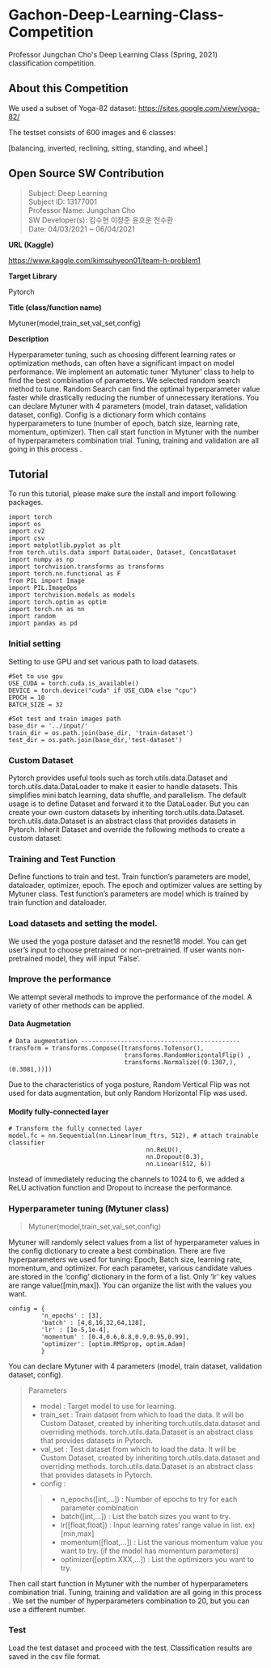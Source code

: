 # Gachon-Deep-Learning-Class-Competition
Professor Jungchan Cho's Deep Learning Class (Spring, 2021) classification competition.


## About this Competition
We used a subset of Yoga-82 dataset: https://sites.google.com/view/yoga-82/

The testset consists of 600 images and 6 classes:

[balancing, inverted, reclining, sitting, standing, and wheel.]

## Open Source SW Contribution
> Subject: Deep Learning  
> Subject ID: 13177001  
> Professor Name: Jungchan Cho  
> SW Developer(s): 김수현 이정준 윤호운 전수환  
> Date: 04/03/2021 ~ 06/04/2021  

**URL (Kaggle)**

https://www.kaggle.com/kimsuhyeon01/team-h-problem1  


**Target Library**  

Pytorch  


**Title (class/function name)**

Mytuner(model,train_set,val_set,config)

**Description**

Hyperparameter tuning, such as choosing different learning rates or optimization methods, can often have a significant impact on model performance. We implement an automatic tuner ‘Mytuner’ class to help to find the best combination of parameters. We selected random search method to tune. Random Search can find the optimal hyperparameter value faster while drastically reducing the number of unnecessary iterations. You can declare Mytuner with 4 parameters (model, train dataset, validation dataset, config). Config is a dictionary form which contains hyperparameters to tune (number of epoch, batch size, learning rate, momentum, optimizer). Then call start function in Mytuner with the number of hyperparameters combination trial. Tuning, training and validation are all going in this process .


## Tutorial


To run this tutorial, please make sure the install and import following packages.
```
import torch
import os
import cv2
import csv
import matplotlib.pyplot as plt
from torch.utils.data import DataLoader, Dataset, ConcatDataset
import numpy as np
import torchvision.transforms as transforms
import torch.nn.functional as F
from PIL import Image
import PIL.ImageOps
import torchvision.models as models
import torch.optim as optim
import torch.nn as nn
import random
import pandas as pd
```

### Initial setting
Setting to use GPU and set various path to load datasets.

```
#Set to use gpu
USE_CUDA = torch.cuda.is_available()
DEVICE = torch.device("cuda" if USE_CUDA else "cpu")
EPOCH = 10
BATCH_SIZE = 32

#Set test and train images path
base_dir = '../input/'
train_dir = os.path.join(base_dir, 'train-dataset')
test_dir = os.path.join(base_dir,'test-dataset')
```
### Custom Dataset
Pytorch provides useful tools such as torch.utils.data.Dataset and torch.utils.data.DataLoader to make it easier to handle datasets.  This simplifies mini batch learning, data shuffle, and parallelism. The default usage is to define Dataset and forward it to the DataLoader. But you can create your own custom datasets by inheriting torch.utils.data.Dataset. torch.utils.data.Dataset is an abstract class that provides datasets in Pytorch. Inherit Dataset and override the following methods to create a custom dataset:


### Training and Test Function
Define functions to train and test. Train function’s parameters are model, dataloader, optimizer, epoch. The epoch and optimizer values are setting by Mytuner class. Test function’s parameters are model which is trained by train function and dataloader. 
  

### Load datasets and setting the model.
We used the yoga posture dataset and the resnet18 model. You can get user’s input to choose pretrained or non-pretrained. If user wants non-pretrained model, they will input ‘False’.  
  

### Improve the performance
We attempt several methods to improve the performance of the model. A variety of other methods can be applied.
  
  
#### Data Augmetation
```
# Data augmentation --------------------------------------------
transform = transforms.Compose([transforms.ToTensor(),  
                                transforms.RandomHorizontalFlip() ,
                                transforms.Normalize((0.1307,), (0.3081,))])
````

Due to the characteristics of yoga posture, Random Vertical Flip was not used for data augmentation, but only Random Horizontal Flip was used.

#### Modify fully-connected layer
```
# Transform the fully connected layer
model.fc = nn.Sequential(nn.Linear(num_ftrs, 512), # attach trainable classifier
                                      nn.ReLU(),
                                      nn.Dropout(0.3),
                                      nn.Linear(512, 6)) 

```
Instead of immediately reducing the channels to 1024 to 6, we added a ReLU activation function and Dropout to increase the performance.  

### Hyperparameter tuning (Mytuner class)  
> Mytuner(model,train_set,val_set,config)    

  Mytuner will randomly select values from a list of hyperparameter values in the config dictionary to create a best combination. There are five hyperparameters we used for tuning: Epoch, Batch size, learning rate, momentum, and optimizer.    For each parameter, various candidate values are stored in the ‘config’ dictionary in the form of a list. Only ‘lr’ key values are range value([min,max]). You can organize the list with the values you want. 

``` # Make the elements to be tuned into a dictionary form.
config = { 
         'n_epochs' : [3], 
         'batch' : [4,8,16,32,64,128],
         'lr' : [1e-5,1e-4], 
         'momentum' : [0.4,0.6,0.8,0.9,0.95,0.99],
         'optimizer': [optim.RMSprop, optim.Adam]
         }
```

  
You can declare Mytuner with 4 parameters (model, train dataset, validation dataset, config).  
  
>  Parameters
> *	model : Target model to use for learning.
> *	train_set  : Train dataset from which to load the data. It will be Custom Dataset, created by inheriting torch.utils.data.dataset and overriding methods. torch.utils.data.Dataset is an abstract class that provides datasets in Pytorch.
> *	val_set : Test dataset from which to load the data. It will be Custom Dataset, created by inheriting torch.utils.data.dataset and overriding methods. torch.utils.data.Dataset is an abstract class that provides datasets in Pytorch.
> *	config : 
>> +	n_epochs([int,…]) : Number of epochs to try for each parameter combination
>> +	batch([int,…]) : List the batch sizes you want to try.
>> +	lr([float,float]) : Input learning rates’ range value in list. ex) [min,max]
>> +	momentum([float,…]) : List the various momentum value you want to try. (if the model has momentum parameters)
>> +	optimizer([optim.XXX,…]) : List the optimizers you want to try.

Then call start function in Mytuner with the number of hyperparameters combination trial. 
Tuning, training and validation are all going in this process . We set the number of hyperparameters combination to 20, but you can use a different number.  

### Test 
Load the test dataset and proceed with the test. Classification results are saved in the csv file format.

       
         



